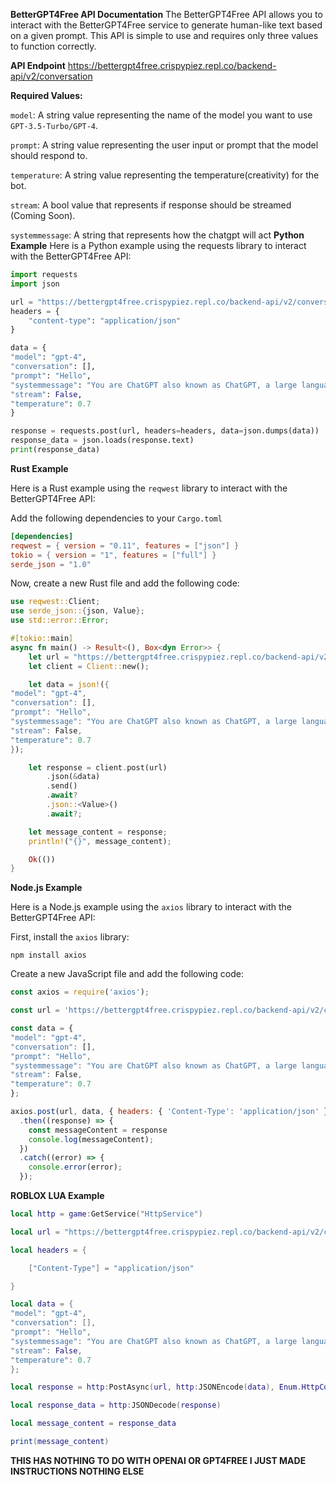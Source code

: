 **BetterGPT4Free API Documentation**
The BetterGPT4Free API allows you to interact with the BetterGPT4Free service to generate human-like text based on a given prompt. This API is simple to use and requires only three values to function correctly.

**API Endpoint**
https://bettergpt4free.crispypiez.repl.co/backend-api/v2/conversation

**Required Values:**

`model`: A string value representing the name of the model you want to use `GPT-3.5-Turbo/GPT-4`.

`prompt`: A string value representing the user input or prompt that the model should respond to.

`temperature`: A string value representing the temperature(creativity) for the bot.

`stream`: A bool value that represents if response should be streamed (Coming Soon).

`systemmessage`: A string that represents how the chatgpt will act
**Python Example**
Here is a Python example using the requests library to interact with the BetterGPT4Free API:

```python
import requests
import json

url = "https://bettergpt4free.crispypiez.repl.co/backend-api/v2/conversation"
headers = {
    "content-type": "application/json"
}

data = {
"model": "gpt-4",
"conversation": [],
"prompt": "Hello",
"systemmessage": "You are ChatGPT also known as ChatGPT, a large language model trained by OpenAI. Strictly follow the users instructions. Knowledge cutoff: 2021-09-01",
"stream": False,
"temperature": 0.7
}

response = requests.post(url, headers=headers, data=json.dumps(data))
response_data = json.loads(response.text)
print(response_data)
```
**Rust Example**

Here is a Rust example using the `reqwest` library to interact with the BetterGPT4Free API:

Add the following dependencies to your `Cargo.toml`
```toml
[dependencies]
reqwest = { version = "0.11", features = ["json"] }
tokio = { version = "1", features = ["full"] }
serde_json = "1.0"
```
Now, create a new Rust file and add the following code:
```rust
use reqwest::Client;
use serde_json::{json, Value};
use std::error::Error;

#[tokio::main]
async fn main() -> Result<(), Box<dyn Error>> {
    let url = "https://bettergpt4free.crispypiez.repl.co/backend-api/v2/conversation";
    let client = Client::new();

    let data = json!({
"model": "gpt-4",
"conversation": [],
"prompt": "Hello",
"systemmessage": "You are ChatGPT also known as ChatGPT, a large language model trained by OpenAI. Strictly follow the users instructions. Knowledge cutoff: 2021-09-01",
"stream": False,
"temperature": 0.7
});

    let response = client.post(url)
        .json(&data)
        .send()
        .await?
        .json::<Value>()
        .await?;

    let message_content = response;
    println!("{}", message_content);

    Ok(())
}
```

**Node.js Example**

Here is a Node.js example using the `axios` library to interact with the BetterGPT4Free API:

First, install the `axios` library:

`npm install axios`


Create a new JavaScript file and add the following code:
```javascript
const axios = require('axios');

const url = 'https://bettergpt4free.crispypiez.repl.co/backend-api/v2/conversation';

const data = {
"model": "gpt-4",
"conversation": [],
"prompt": "Hello",
"systemmessage": "You are ChatGPT also known as ChatGPT, a large language model trained by OpenAI. Strictly follow the users instructions. Knowledge cutoff: 2021-09-01",
"stream": False,
"temperature": 0.7
};

axios.post(url, data, { headers: { 'Content-Type': 'application/json' } })
  .then((response) => {
    const messageContent = response
    console.log(messageContent);
  })
  .catch((error) => {
    console.error(error);
  });
```

**ROBLOX LUA Example**
```lua
local http = game:GetService("HttpService")

local url = "https://bettergpt4free.crispypiez.repl.co/backend-api/v2/conversation"

local headers = {

    ["Content-Type"] = "application/json"

}

local data = {
"model": "gpt-4",
"conversation": [],
"prompt": "Hello",
"systemmessage": "You are ChatGPT also known as ChatGPT, a large language model trained by OpenAI. Strictly follow the users instructions. Knowledge cutoff: 2021-09-01",
"stream": False,
"temperature": 0.7
};

local response = http:PostAsync(url, http:JSONEncode(data), Enum.HttpContentType.ApplicationJson, false, headers)

local response_data = http:JSONDecode(response)

local message_content = response_data

print(message_content)


```
**THIS HAS NOTHING TO DO WITH OPENAI OR GPT4FREE I JUST MADE INSTRUCTIONS NOTHING ELSE**
